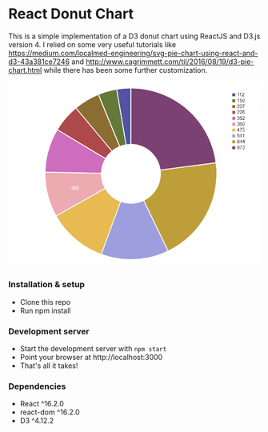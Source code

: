 # React Donut Chart

This is a simple implementation of a D3 donut chart using ReactJS and D3.js version 4. I relied on some very useful tutorials like https://medium.com/localmed-engineering/svg-pie-chart-using-react-and-d3-43a381ce7246 and http://www.cagrimmett.com/til/2016/08/19/d3-pie-chart.html while there has been some further customization.

![alt text](screenshots/pie.png "Pie Chart")

### Installation & setup

- Clone this repo
- Run npm install

### Development server

- Start the development server with `npm start`
- Point your browser at http://localhost:3000
- That's all it takes!

### Dependencies

- React ^16.2.0
- react-dom ^16.2.0
- D3 ^4.12.2
